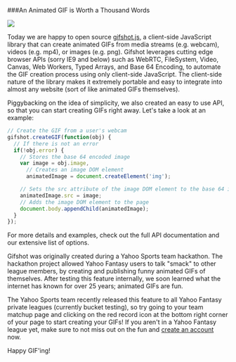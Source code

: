 ###An Animated GIF is Worth a Thousand Words 

![](http://i.imgur.com/I17GUX9.gif)

Today we are happy to open source [gifshot.js](http://yahoo.github.io/gifshot/), a client-side JavaScript library that can create animated GIFs from media streams (e.g. webcam), videos (e.g. mp4), or images (e.g. png). Gifshot leverages cutting edge browser APIs (sorry IE9 and below) such as WebRTC, FileSystem, Video, Canvas, Web Workers, Typed Arrays, and Base 64 Encoding, to automate the GIF creation process using only client-side JavaScript. The client-side nature of the library makes it extremely portable and easy to integrate into almost any website (sort of like animated GIFs themselves).

Piggybacking on the idea of simplicity, we also created an easy to use API, so that you can start creating GIFs right away.  Let's take a look at an example:

```javascript
// Create the GIF from a user's webcam
gifshot.createGIF(function(obj) {
  // If there is not an error
  if(!obj.error) {
    // Stores the base 64 encoded image
    var image = obj.image,
      // Creates an image DOM element
      animatedImage = document.createElement('img');

    // Sets the src attribute of the image DOM element to the base 64 image
    animatedImage.src = image;
    // Adds the image DOM element to the page
    document.body.appendChild(animatedImage);
  }
});
```

For more details and examples, check out the full API documentation and our extensive list of options.

Gifshot was originally created during a Yahoo Sports team hackathon. The hackathon project allowed Yahoo Fantasy users to talk "smack" to other league members, by creating and publishing funny animated GIFs of themselves. After testing this feature internally, we soon learned what the internet has known for over 25 years; animated GIFs are fun.

The Yahoo Sports team recently released this feature to all Yahoo Fantasy private leagues (currently bucket testing), so try going to your team matchup page and clicking on the red record icon at the bottom right corner of your page to start creating your GIFs! If you aren't in a Yahoo Fantasy league yet, make sure to not miss out on the fun and [create an account](http://sports.yahoo.com/fantasy/) now.

Happy GIF'ing!
